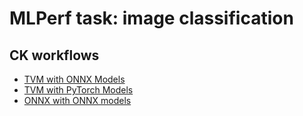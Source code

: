 # MLPerf task: image classification

## CK workflows

* [TVM with ONNX Models](https://github.com/octoml/mlops/tree/main/program/mlperf-inference-bench-image-classification-tvm-onnx-cpu)
* [TVM with PyTorch Models](https://github.com/octoml/mlops/tree/main/program/mlperf-inference-bench-image-classification-tvm-pytorch-cpu)
* [ONNX with ONNX models](https://github.com/octoml/mlops/tree/main/program/mlperf-inference-bench-image-classification-onnx-cpu)

